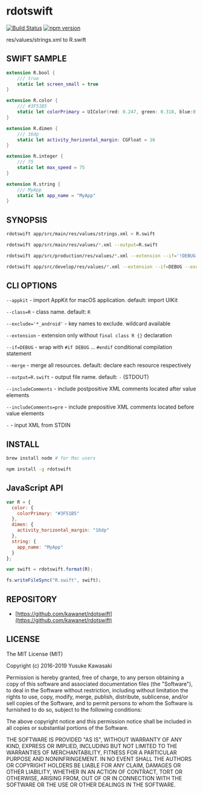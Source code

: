 # rdotswift

[![Build Status](https://travis-ci.org/kawanet/rdotswift.svg?branch=master)](https://travis-ci.org/kawanet/rdotswift) [![npm version](https://badge.fury.io/js/rdotswift.svg)](https://badge.fury.io/js/rdotswift)

res/values/strings.xml to R.swift

## SWIFT SAMPLE

```swift
extension R.bool {
    /// true
    static let screen_small = true
}

extension R.color {
    /// #3F51B5
    static let colorPrimary = UIColor(red: 0.247, green: 0.318, blue:0.71, alpha: 1)
}

extension R.dimen {
    /// 16dp
    static let activity_horizontal_margin: CGFloat = 16
}

extension R.integer {
    /// 75
    static let max_speed = 75
}

extension R.string {
    /// MyApp
    static let app_name = "MyApp"
}
```

## SYNOPSIS

```sh
rdotswift app/src/main/res/values/strings.xml > R.swift

rdotswift app/src/main/res/values/*.xml --output=R.swift

rdotswift app/src/production/res/values/*.xml --extension --if='!DEBUG' --output=R+production.swift

rdotswift app/src/develop/res/values/*.xml --extension --if=DEBUG --exclude='*_android' --output=R+develop.swift
```

## CLI OPTIONS

`--appkit` - import AppKit for macOS application. default: import UIKit

`--class=R` - class name. default: `R`

`--exclude='*_android'` - key names to exclude. wildcard available

`--extension` - extension only without `final class R {}` declaration

`--if=DEBUG` - wrap with `#if DEBUG` ... `#endif` conditional compilation statement

`--merge` - merge all resources. default: declare each resource respectively

`--output=R.swift` - output file name. default: `-` (STDOUT)

`--includeComments` - include postpositive XML comments located after value elements

`--includeComments=pre` - include prepositive XML comments located before value elements

`-` - input XML from STDIN

## INSTALL

```sh
brew install node # for Mac users

npm install -g rdotswift
```

## JavaScript API

```js
var R = {
  color: {
    colorPrimary: "#3F51B5"
  },
  dimen: {
    activity_horizontal_margin: "16dp"
  },
  string: {
    app_name: "MyApp"
  }
};

var swift = rdotswift.format(R);

fs.writeFileSync("R.swift", swift);
```

## REPOSITORY

- [https://github.com/kawanet/rdotswift](https://github.com/kawanet/rdotswift)

## LICENSE

The MIT License (MIT)

Copyright (c) 2016-2019 Yusuke Kawasaki

Permission is hereby granted, free of charge, to any person obtaining a copy
of this software and associated documentation files (the "Software"), to deal
in the Software without restriction, including without limitation the rights
to use, copy, modify, merge, publish, distribute, sublicense, and/or sell
copies of the Software, and to permit persons to whom the Software is
furnished to do so, subject to the following conditions:

The above copyright notice and this permission notice shall be included in all
copies or substantial portions of the Software.

THE SOFTWARE IS PROVIDED "AS IS", WITHOUT WARRANTY OF ANY KIND, EXPRESS OR
IMPLIED, INCLUDING BUT NOT LIMITED TO THE WARRANTIES OF MERCHANTABILITY,
FITNESS FOR A PARTICULAR PURPOSE AND NONINFRINGEMENT. IN NO EVENT SHALL THE
AUTHORS OR COPYRIGHT HOLDERS BE LIABLE FOR ANY CLAIM, DAMAGES OR OTHER
LIABILITY, WHETHER IN AN ACTION OF CONTRACT, TORT OR OTHERWISE, ARISING FROM,
OUT OF OR IN CONNECTION WITH THE SOFTWARE OR THE USE OR OTHER DEALINGS IN THE
SOFTWARE.
